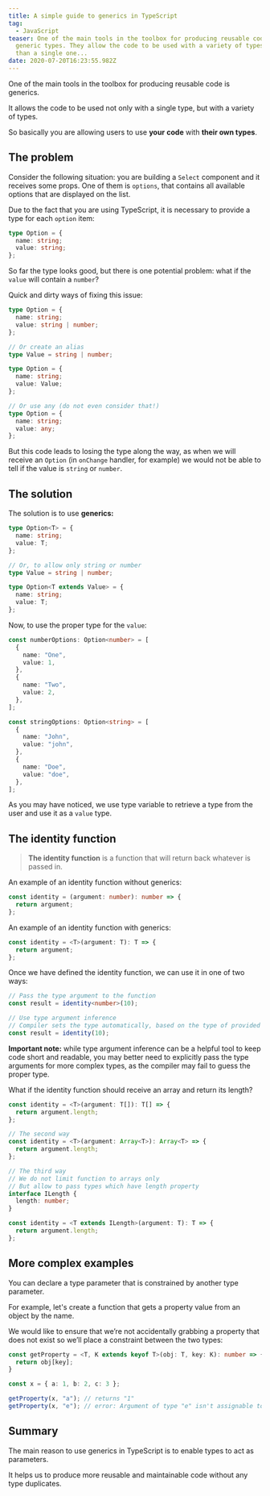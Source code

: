 ```yaml
---
title: A simple guide to generics in TypeScript
tag:
  - JavaScript
teaser: One of the main tools in the toolbox for producing reusable code is
  generic types. They allow the code to be used with a variety of types rather
  than a single one...
date: 2020-07-20T16:23:55.982Z
---
```

One of the main tools in the toolbox for producing reusable code is generics.

It allows the code to be used not only with a single type, but with a variety of types. 

So basically you are allowing users to use **your** **code** with **their own types**.

## The problem

Consider the following situation: you are building a `Select` component and it receives some props. One of them is `options`, that contains all available options that are displayed on the list.

Due to the fact that you are using TypeScript, it is necessary to provide a type for each `option` item:

```typescript
type Option = {
  name: string;
  value: string;
};
```

So far the type looks good, but there is one potential problem: what if the `value` will contain a `number`?

Quick and dirty ways of fixing this issue:

```typescript
type Option = {
  name: string;
  value: string | number;
};

// Or create an alias
type Value = string | number;

type Option = {
  name: string;
  value: Value;
};

// Or use any (do not even consider that!)
type Option = {
  name: string;
  value: any;
};
```

But this code leads to losing the type along the way, as when we will receive an `Option` (in `onChange` handler, for example) we would not be able to tell if the value is `string` or `number`.

## The solution

The solution is to use **generics:**

```typescript
type Option<T> = {
  name: string;
  value: T;
};

// Or, to allow only string or number
type Value = string | number;

type Option<T extends Value> = {
  name: string;
  value: T;
};
```

Now, to use the proper type for the `value`:

```typescript
const numberOptions: Option<number> = [
  {
    name: "One",
    value: 1,
  },
  {
    name: "Two",
    value: 2,
  },
];

const stringOptions: Option<string> = [
  {
    name: "John",
    value: "john",
  },
  {
    name: "Doe",
    value: "doe",
  },
];
```

As you may have noticed, we use type variable to retrieve a type from the user and use it as a `value` type.

## The identity function

> **The identity function** is a function that will return back whatever is passed in.

An example of an identity function without generics:

```typescript
const identity = (argument: number): number => {
  return argument;
};
```

 An example of an identity function with generics:

```typescript
const identity = <T>(argument: T): T => {
  return argument;
};
```

Once we have defined the identity function, we can use it in one of two ways:

```typescript
// Pass the type argument to the function
const result = identity<number>(10);

// Use type argument inference
// Compiler sets the type automatically, based on the type of provided value
const result = identity(10);

```

**Important note:** while type argument inference can be a helpful tool to keep code short and readable, you may better need to explicitly pass the type arguments for more complex types, as the compiler may fail to guess the proper type.

What if the identity function should receive an array and return its length?

```typescript
const identity = <T>(argument: T[]): T[] => {
  return argument.length;
};

// The second way
const identity = <T>(argument: Array<T>): Array<T> => {
  return argument.length;
};

// The third way
// We do not limit function to arrays only
// But allow to pass types which have length property
interface ILength {
  length: number;
}

const identity = <T extends ILength>(argument: T): T => {
  return argument.length;
};
```

## More complex examples

You can declare a type parameter that is constrained by another type parameter.

For example, let's create a function that gets a property value from an object by the name.

We would like to ensure that we’re not accidentally grabbing a property that does not exist so we’ll place a constraint between the two types:

```typescript
const getProperty = <T, K extends keyof T>(obj: T, key: K): number => {
  return obj[key];
}

const x = { a: 1, b: 2, c: 3 };

getProperty(x, "a"); // returns "1"
getProperty(x, "e"); // error: Argument of type "e" isn't assignable to "a" | "b" | "c".
```

## Summary

The main reason to use generics in TypeScript is to enable types to act as parameters.

It helps us to produce more reusable and maintainable code without any type duplicates.